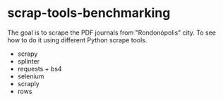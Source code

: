 # scrap-tools-benchmarking

The goal is to scrape the PDF journals from "Rondonópolis" city. To see how to do it using
different Python scrape tools.

* scrapy
* splinter
* requests + bs4
* selenium
* scraply
* rows